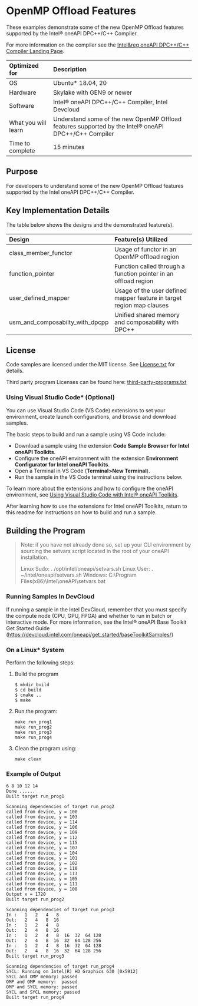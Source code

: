 # OpenMP Offload Features

These examples demonstrate some of the new OpenMP Offload features supported
by the Intel&reg; oneAPI DPC++/C++ Compiler.

For more information on the compiler see the
[Intel&reg oneAPI DPC++/C++ Compiler Landing Page](https://software.intel.com/content/www/us/en/develop/tools/oneapi/components/dpc-compiler.html).

| Optimized for        | Description
|:---                  |:---
| OS                   | Ubuntu* 18.04, 20
| Hardware             | Skylake with GEN9 or newer
| Software             | Intel&reg; oneAPI DPC++/C++ Compiler, Intel Devcloud
| What you will learn  | Understand some of the new OpenMP Offload features supported by the Intel&reg; oneAPI DPC++/C++ Compiler
| Time to complete     | 15 minutes


## Purpose

For developers to understand some of the new OpenMP Offload features supported
by the Intel oneAPI DPC++/C++ Compiler.


## Key Implementation Details

The table below shows the designs and the demonstrated feature(s).

| Design                           | Feature(s) Utilized
| :---                             |:---
| class_member_functor             | Usage of functor in an OpenMP offload region
| function_pointer                 | Function called through a function pointer in an offload region
| user_defined_mapper              | Usage of the user defined mapper feature in target region map clauses
| usm_and_composabilty_with_dpcpp  | Unified shared memory and composability with DPC++


## License

Code samples are licensed under the MIT license. See
[License.txt](https://github.com/oneapi-src/oneAPI-samples/blob/master/License.txt)
for details.

Third party program Licenses can be found here:
[third-party-programs.txt](https://github.com/oneapi-src/oneAPI-samples/blob/master/third-party-programs.txt)



### Using Visual Studio Code*  (Optional)

You can use Visual Studio Code (VS Code) extensions to set your environment, create launch configurations,
and browse and download samples.

The basic steps to build and run a sample using VS Code include:
 - Download a sample using the extension **Code Sample Browser for Intel oneAPI Toolkits**.
 - Configure the oneAPI environment with the extension **Environment Configurator for Intel oneAPI Toolkits**.
 - Open a Terminal in VS Code (**Terminal>New Terminal**).
 - Run the sample in the VS Code terminal using the instructions below.

To learn more about the extensions and how to configure the oneAPI environment, see
[Using Visual Studio Code with Intel® oneAPI Toolkits](https://software.intel.com/content/www/us/en/develop/documentation/using-vs-code-with-intel-oneapi/top.html).

After learning how to use the extensions for Intel oneAPI Toolkits, return to this readme for instructions on how to build and run a sample.


## Building the Program

> Note: if you have not already done so, set up your CLI
> environment by sourcing  the setvars script located in
> the root of your oneAPI installation.
>
> Linux Sudo: . /opt/intel/oneapi/setvars.sh
> Linux User: . ~/intel/oneapi/setvars.sh
> Windows: C:\Program Files(x86)\Intel\oneAPI\setvars.bat


### Running Samples In DevCloud

If running a sample in the Intel DevCloud, remember that you must specify the
compute node (CPU, GPU, FPGA) and whether to run in batch or interactive mode.
For more information, see the Intel® oneAPI Base Toolkit Get Started Guide
(https://devcloud.intel.com/oneapi/get_started/baseToolkitSamples/)


### On a Linux* System

Perform the following steps:

1. Build the program
	```
    $ mkdir build
    $ cd build
    $ cmake ..
    $ make
	```

2. Run the program:
    ```
    make run_prog1
    make run_prog2
    make run_prog3
    make run_prog4
    ```

3. Clean the program using:
    ```
    make clean
    ```

### Example of Output

```
6 8 10 12 14
Done ......
Built target run_prog1

Scanning dependencies of target run_prog2
called from device, y = 100
called from device, y = 103
called from device, y = 114
called from device, y = 106
called from device, y = 109
called from device, y = 112
called from device, y = 115
called from device, y = 107
called from device, y = 104
called from device, y = 101
called from device, y = 102
called from device, y = 110
called from device, y = 113
called from device, y = 105
called from device, y = 111
called from device, y = 108
Output x = 1720
Built target run_prog2

Scanning dependencies of target run_prog3
In :   1   2   4   8
Out:   2   4   8  16
In :   1   2   4   8
Out:   2   4   8  16
In :   1   2   4   8  16  32  64 128
Out:   2   4   8  16  32  64 128 256
In :   1   2   4   8  16  32  64 128
Out:   2   4   8  16  32  64 128 256
Built target run_prog3

Scanning dependencies of target run_prog4
SYCL: Running on Intel(R) HD Graphics 630 [0x5912]
SYCL and OMP memory: passed
OMP and OMP memory:  passed
OMP and SYCL memory: passed
SYCL and SYCL memory: passed
Built target run_prog4
```
